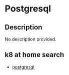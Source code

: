 # Postgresql

## Description

No description provided.

## k8 at home search

- [postgresql](https://nanne.dev/k8s-at-home-search/#/postgresql)
